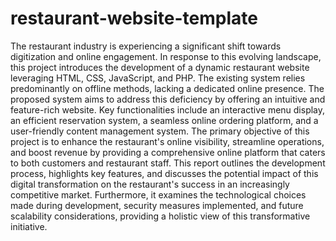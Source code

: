 # restaurant-website-template
The restaurant industry is experiencing a significant shift towards digitization and online engagement. In response to this evolving landscape, this project introduces the development of a dynamic restaurant website leveraging HTML, CSS, JavaScript, and PHP. The existing system relies predominantly on offline methods, lacking a dedicated online presence. The proposed system aims to address this deficiency by offering an intuitive and feature-rich website. Key functionalities include an interactive menu display, an efficient reservation system, a seamless online ordering platform, and a user-friendly content management system. The primary objective of this project is to enhance the restaurant's online visibility, streamline operations, and boost revenue by providing a comprehensive online platform that caters to both customers and restaurant staff. This report outlines the development process, highlights key features, and discusses the potential impact of this digital transformation on the restaurant's success in an increasingly competitive market.
Furthermore, it examines the technological choices made during development, security measures implemented, and future scalability considerations, providing a holistic view of this transformative initiative.
